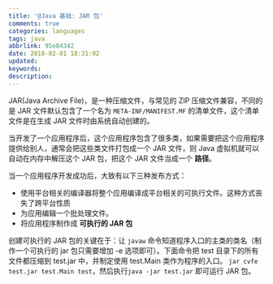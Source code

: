 ```yaml
---
title: '@Java 基础: JAR 包'
comments: true
categories: languages
tags: java
abbrlink: 95e84342
date: 2018-02-01 18:31:02
updated:
keywords:
description:
---
```


JAR(Java Archive File)，是一种压缩文件，与常见的 ZIP 压缩文件兼容，不同的是 JAR 文件默认包含了一个名为 `META-INF/MANIFEST.MF` 的清单文件，这个清单文件是在生成 JAR 文件时由系统自动创建的。

当开发了一个应用程序后，这个应用程序包含了很多类，如果需要把这个应用程序提供给别人，通常会把这些类文件打包成一个 JAR 文件，则 Java 虚拟机就可以自动在内存中解压这个 JAR 包，把这个 JAR 文件当成一个 **路径**。

当一个应用程序开发成功后，大致有以下三种发布方式：

* 使用平台相关的编译器将整个应用编译成平台相关的可执行文件。这种方式丧失了跨平台性质
* 为应用编辑一个批处理文件。
* 将应用程序制作成 **可执行的 JAR 包**

创建可执行的 JAR 包的关键在于：让 `javaw`  命令知道程序入口的主类的类名（制作一个可执行的 jar 包只需要增加 -e 选项即可）。下面命令把 test  目录下的所有文件都压缩到 test.jar 中，并制定使用 test.Main 类作为程序的入口。
`jar cvfe test.jar test.Main test`，然后执行`java -jar test.jar` 即可运行 JAR 包。


